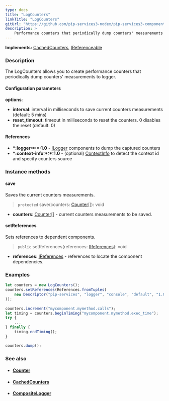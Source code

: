 ```yaml
---
type: docs
title: "LogCounters"
linkTitle: "LogCounters"
gitUrl: "https://github.com/pip-services3-nodex/pip-services3-components-nodex"
description: >
    Performance counters that periodically dump counters' measurements to logger.
---
```


**Implements:** [CachedCounters](../cached_counters), [IReferenceable](../../../commons/refer/ireferenceable)

### Description

The LogCounters allows you to create performance counters that periodically dump counters' measurements to logger.

#### Configuration parameters

**options**:
- **interval**: interval in milliseconds to save current counters measurements (default: 5 mins)
- **reset_timeout**: timeout in milliseconds to reset the counters. 0 disables the reset (default: 0)


#### References
- **\*:logger:\*:\*:1.0** - [ILogger](../../log/ilogger) components to dump the captured counters
- **\*:context-info:\*:\*:1.0** - (optional) [ContextInfo](../../info/context_info) to detect the context id and specify counters source



### Instance methods

#### save
Saves the current counters measurements.

> `protected` save(counters: [Counter](../counter)[]): void

- **counters**: [Counter](../counter)[] - current counters measurements to be saved.


#### setReferences
Sets references to dependent components.

> `public` setReferences(references: [IReferences](../../../commons/refer/ireferences)): void

- **references**: [IReferences](../../../commons/refer/ireferences) - references to locate the component dependencies.

### Examples

```typescript
let counters = new LogCounters();
counters.setReferences(References.fromTuples(
    new Descriptor("pip-services", "logger", "console", "default", "1.0"), new ConsoleLogger()
));
 
counters.increment("mycomponent.mymethod.calls");
let timing = counters.beginTiming("mycomponent.mymethod.exec_time");
try {
    ...
} finally {
    timing.endTiming();
}

counters.dump();
```

### See also
- #### [Counter](../counter)
- #### [CachedCounters](../cached_counters)
- #### [CompositeLogger](../../log/composite_logger)
